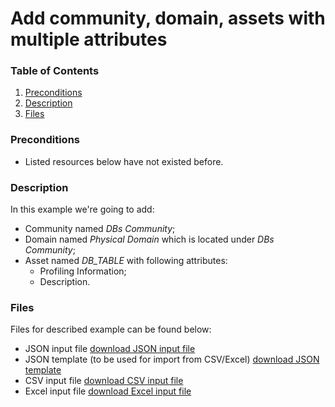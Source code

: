 # Add community, domain, assets with multiple attributes

### Table of Contents  
1. [Preconditions](#preconditions)  
1. [Description](#description)
1. [Files](#files)


<a name="preconditions"></a>
### Preconditions
- Listed resources below have not existed before.


<a name="description"></a>
### Description
In this example we're going to add:
- Community named _DBs Community_;
- Domain named _Physical Domain_ which is located under _DBs Community_;
- Asset named _DB_TABLE_ with following attributes:
    - Profiling Information;
    - Description.


<a name="files"></a>    
### Files 
Files for described example can be found below:

- JSON input file [download JSON input file](multiple-attributes.json)
- JSON template (to be used for import from CSV/Excel) [download JSON template](multiple-attributes-template.json)
- CSV input file [download CSV input file](multiple-attributes.csv)
- Excel input file [download Excel input file](multiple-attributes.xlsx)
